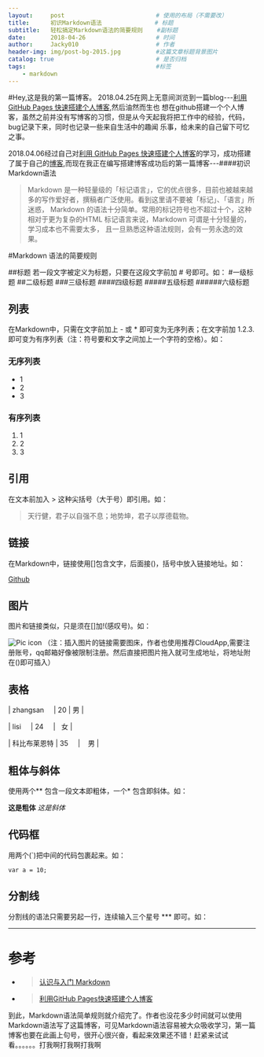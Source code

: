 ```yaml
---
layout:     post                          # 使用的布局（不需要改）
title:      初识Markdown语法               # 标题 
subtitle:   轻松搞定Markdown语法的简要规则    #副标题
date:       2018-04-26                    # 时间
author:     Jacky010                      # 作者
header-img: img/post-bg-2015.jpg          #这篇文章标题背景图片
catalog: true                             # 是否归档
tags:                                     #标签
    - markdown
---
```


#Hey,这是我的第一篇博客。
2018.04.25在网上无意间浏览到一篇blog---[利用 GitHub Pages 快速搭建个人博客](https://www.jianshu.com/p/e68fba58f75c),然后油然而生也
想在github搭建一个个人博客，虽然之前并没有写博客的习惯，但是从今天起我将把工作中的经验，代码，bug记录下来，同时也记录一些来自生活中的趣闻
乐事，给未来的自己留下可忆之事。

2018.04.06经过自己对[利用 GitHub Pages 快速搭建个人博客](https://www.jianshu.com/p/e68fba58f75c)的学习，成功搭建了属于自己的[博客](
https://jacky010.github.io/),而现在我正在编写搭建博客成功后的第一篇博客---####初识Markdown语法

> Markdown 是一种轻量级的「标记语言」，它的优点很多，目前也被越来越多的写作爱好者，撰稿者广泛使用。看到这里请不要被「标记」、「语言」所迷惑，
Markdown 的语法十分简单。常用的标记符号也不超过十个，这种相对于更为复杂的HTML 标记语言来说，Markdown 可谓是十分轻量的，学习成本也不需要太多，
且一旦熟悉这种语法规则，会有一劳永逸的效果。

#Markdown 语法的简要规则

##标题
若一段文字被定义为标题，只要在这段文字前加 # 号即可。如：
#一级标题
##二级标题
###三级标题
####四级标题
#####五级标题
######六级标题

## 列表
在Markdown中，只需在文字前加上 - 或 * 即可变为无序列表；在文字前加 1.2.3. 即可变为有序列表（注：符号要和文字之间加上一个字符的空格）。如：
### 无序列表
* 1    
* 2        
* 3  

### 有序列表
1. 1
2. 2
3. 3

## 引用
在文本前加入 > 这种尖括号（大于号）即引用。如：
> 天行健，君子以自强不息；地势坤，君子以厚德载物。

## 链接
在Markdown中，链接使用[]包含文字，后面接()，括号中放入链接地址。如：

[Github](https://github.com/)

## 图片
图片和链接类似，只是须在[]加!(感叹号)。如：

![Pic icon](http://f.cl.ly/items/1Z262U402m2P3T3V1M1p/pic.jpg)
（注：插入图片的链接需要图床，作者也使用推荐CloudApp,需要注册账号，qq邮箱好像被限制注册。然后直接把图片拖入就可生成地址，将地址附在()即可插入）

## 表格

| zhangsan      | 20 | 男 |

	
| lisi      | 24      |   女 |

	
| 科比布莱恩特 | 35      |    男 |

## 粗体与斜体
使用两个** 包含一段文本即粗体，一个* 包含即斜体。如：

**这是粗体** *这是斜体*

## 代码框

用两个(`)把中间的代码包裹起来。如：

`var a = 10;`

## 分割线
分割线的语法只需要另起一行，连续输入三个星号 *** 即可。如： 

***

# 参考

* > [认识与入门 Markdown](https://sspai.com/post/25137)
* > [利用GitHub Pages快速搭建个人博客](https://www.jianshu.com/p/e68fba58f75c)

到此，Markdown语法简单规则就介绍完了。作者也没花多少时间就可以使用Markdown语法写了这篇博客，可见Markdown语法容易被大众吸收学习，第一篇博客也要在此画上句号，很开心很兴奋，看起来效果还不错！赶紧来试试看。。。。。。打我啊打我啊打我啊
